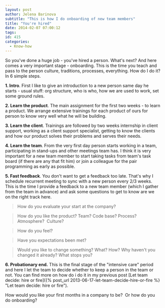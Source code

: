 ```yaml
---
layout: post
author: Jelena Barinova
subtitle: "This is how I do onboarding of new team members"
title: "You're hired"
date: 2014-02-07 07:00:12
tags:
id: 415
categories:
  - Know-how
---
```


So you've done a huge job - you've hired a person. What's next? And here comes a very important stage - onboarding. This is the time you teach and pass to the person culture, traditions, processes, everything. How do I do it? In 6 simple steps.

**1. Intro**. First I like to give an introduction to a new person same day he starts - usual stuff: org structure, who is who, how we are used to work, set some ground rules.

**2. Learn the product**. The main assignment for the first two weeks - to learn a product. We arrange extensive trainings for each product of ours for person to know very well what he will be building.

**3. Learn the client**. Trainings are followed by two weeks internship in client support, working as a client support specialist, getting to know the clients and how our product solves their problems and serves their needs.

**4. Learn the team**. From the very first day person starts working in a team, participating in stand-ups and other meetings team has. I think it is very important for a new team member to start taking tasks from team's task board (if there are any that fit him) or join a colleague for the pair programming as early as possible.

**5. Fast feedback**. You don't want to get a feedback too late. That's why I schedule recurrent meeting to sync with a new person every 2/3 weeks. This is the time I provide a feedback to a new team member (which I gather from the team in advance) and ask some questions to get to know are we on the right track here.

> How do you evaluate your start at the company?

> How do you like the product? Team? Code base? Process? Atmosphere?  Culture?

> How do you feel?

> Have you expectations been met? 

> Would you like to change something? What? How? Why haven't you changed it already? What stops you?

**6. Probationary end.** This is the final stage of the "intensive care" period and here I let the team to decide whether to keep a person in the team or not. You can find more on how do i do it in my previous post [Let team decide: hire or fire]({% post_url 2013-06-17-let-team-decide-hire-or-fire %} "Let team decide: hire or fire").

How would you like your first months in a company to be?  Or how do you do onboarding?
